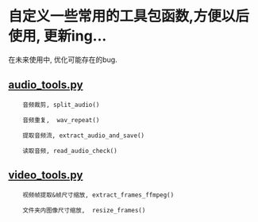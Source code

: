 #  自定义一些常用的工具包函数,方便以后使用, 更新ing...

在未来使用中, 优化可能存在的bug.

## [audio_tools.py](https://github.com/PengchengZhao1001/CustomToolkit/blob/main/audio_tools.py)

        音频裁剪, split_audio()
        
        音频重复,  wav_repeat()
        
        提取音频流, extract_audio_and_save()
        
        读取音频, read_audio_check()

## [video_tools.py](https://github.com/PengchengZhao1001/CustomToolkit/blob/main/video_tools.py)

        视频帧提取&帧尺寸缩放, extract_frames_ffmpeg()

        文件夹内图像尺寸缩放,  resize_frames()
